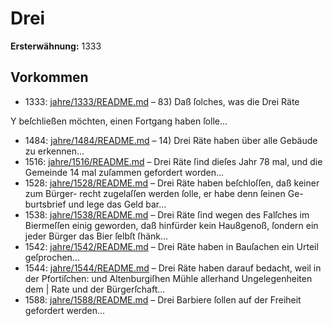 # Drei

**Ersterwähnung:** 1333

## Vorkommen
- 1333: [jahre/1333/README.md](../jahre/1333/README.md) – 83) Daß ſolches, was die Drei Räte

Y beſchließen möchten, einen Fortgang haben ſolle...
- 1484: [jahre/1484/README.md](../jahre/1484/README.md) – 14) Drei Räte haben über alle Gebäude zu erkennen...
- 1516: [jahre/1516/README.md](../jahre/1516/README.md) – Drei Räte ſind dieſes Jahr 78 mal,
und die Gemeinde 14 mal zuſammen gefordert worden...
- 1528: [jahre/1528/README.md](../jahre/1528/README.md) – Drei Räte haben beſchloſſen, daß keiner zum Bürger-
recht zugelaſſen werden ſolle, er habe denn ſeinen Ge-
burtsbrief und lege das Geld bar...
- 1538: [jahre/1538/README.md](../jahre/1538/README.md) – Drei Räte ſind wegen des Falſches im Biermeſſen einig
geworden, daß hinfürder kein Hau8genoß, ſondern ein
jeder Bürger das Bier ſelbſt ſhänk...
- 1542: [jahre/1542/README.md](../jahre/1542/README.md) – Drei Räte haben in Bauſachen ein Urteil geſprochen...
- 1544: [jahre/1544/README.md](../jahre/1544/README.md) – Drei Räte haben darauf bedacht, weil in der Pfortiſchen:
und Altenburgiſhen Mühle allerhand Ungelegenheiten dem |
Rate und der Bürgerſchaft...
- 1588: [jahre/1588/README.md](../jahre/1588/README.md) – Drei Barbiere ſollen auf der Freiheit gefordert werden...
